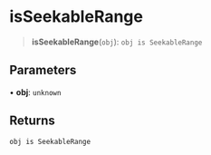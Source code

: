 # isSeekableRange

> **isSeekableRange**(`obj`): `obj is SeekableRange`

## Parameters

• **obj**: `unknown`

## Returns

`obj is SeekableRange`
